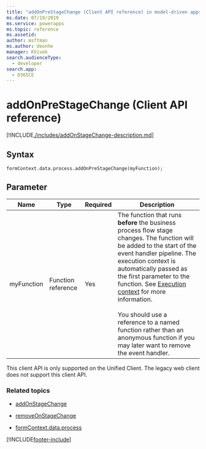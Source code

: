 ```yaml
---
title: "addOnPreStageChange (Client API reference) in model-driven apps in Power Apps| MicrosoftDocs"
ms.date: 07/19/2019
ms.service: powerapps
ms.topic: reference
ms.assetid: 
author: msftman
ms.author: deonhe
manager: KVivek
search.audienceType: 
  - developer
search.app: 
  - D365CE
---
```

# addOnPreStageChange (Client API reference)

[!INCLUDE[./includes/addOnStageChange-description.md](./includes/AddOnPreStageChange-description.md)]

## Syntax

`formContext.data.process.addOnPreStageChange(myFunction);`

## Parameter

Name|Type|Required|Description|
|--|--|--|--|
|myFunction|Function reference|Yes|The function that runs **before** the business process flow stage changes. The function will be added to the start of the event handler pipeline. The execution context is automatically passed as the first parameter to the function. See [Execution context](../../../clientapi-execution-context.md) for more information.<br/><br/>You should use a reference to a named function rather than an anonymous function if you may later want to remove the event handler.|

This client API is only supported on the Unified Client. The legacy web client does not support this client API.

### Related topics

- [addOnStageChange](addOnStageChange.md)
 
- [removeOnStageChange](removeOnStageChange.md)

- [formContext.data.process](../../formContext-data-process.md)
 




[!INCLUDE[footer-include](../../../../../../includes/footer-banner.md)]